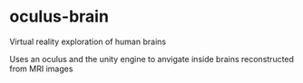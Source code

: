 # oculus-brain
Virtual reality exploration of human brains

Uses an oculus and the unity engine to anvigate inside brains reconstructed from MRI images

